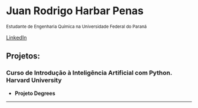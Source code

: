 # Juan Rodrigo Harbar Penas
<sub>Estudante de Engenharia Química na Universidade Federal do Paraná</sub>


[LinkedIn](https://www.linkedin.com/in/juan-rodrigo-harbar-penas-296321129/)



## Projetos:
### Curso de Introdução à Inteligência Artificial com Python. Harvard University
* **Projeto Degrees** 

---




